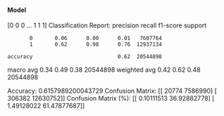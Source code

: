 #### Model
[0 0 0 ... 1 1 1]
Classification Report:
              precision    recall  f1-score   support

           0       0.06      0.00      0.01   7607764
           1       0.62      0.98      0.76  12937134

    accuracy                           0.62  20544898
   macro avg       0.34      0.49      0.38  20544898
weighted avg       0.42      0.62      0.48  20544898

Accuracy: 0.6157989200043729
Confusion Matrix:
[[   20774  7586990]
 [  306382 12630752]]
Confusion Matrix (%):
[[ 0.10111513 36.92882778]
 [ 1.49128022 61.47877687]]
